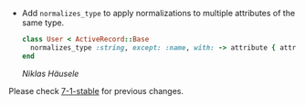 *   Add `normalizes_type` to apply normalizations to multiple attributes of the same type.

    ```ruby
    class User < ActiveRecord::Base
      normalizes_type :string, except: :name, with: -> attribute { attribute.strip }
    end
    ```

    *Niklas Häusele*

Please check [7-1-stable](https://github.com/rails/rails/blob/7-1-stable/activerecord/CHANGELOG.md) for previous changes.
